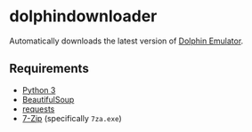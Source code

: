 # dolphindownloader
Automatically downloads the latest version of [Dolphin Emulator](https://dolphin-emu.org/).

## Requirements
* [Python 3](https://www.python.org/)
* [BeautifulSoup](http://www.crummy.com/software/BeautifulSoup/)
* [requests](docs.python-requests.org/)
* [7-Zip](http://www.7-zip.org/) (specifically `7za.exe`)
